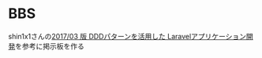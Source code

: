 # BBS

shin1x1さんの[2017/03 版 DDDパターンを活用した Laravelアプリケーション開発](https://speakerdeck.com/shin1x1/201703-ddd-with-laravel)を参考に掲示板を作る

